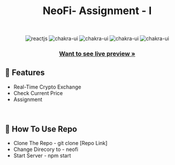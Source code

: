 <h1 align="center">NeoFi- Assignment - I </h1> 
<br />
<p align="center">
    <img src="https://img.shields.io/badge/React-20232A?style=for-the-badge&logo=react&logoColor=61DAFB" alt="reactjs" />
    <img src="https://img.shields.io/badge/Chakra%20UI-3bc7bd?style=for-the-badge&logo=chakraui&logoColor=white" alt="chakra-ui"/>
  <img src="https://img.shields.io/badge/JavaScript-F7DF1E?style=for-the-badge&logo=javascript&logoColor=black" alt="chakra-ui"/>
  <img src="https://img.shields.io/badge/HTML5-E34F26?style=for-the-badge&logo=html5&logoColor=white" alt="chakra-ui"/>
  <img src="https://img.shields.io/badge/CSS3-1572B6?style=for-the-badge&logo=css3&logoColor=white" alt="chakra-ui"/>
</p>
<h3 align="center"><a href="https://neofiii.netlify.app/"><strong>Want to see live preview »</strong></a></h3>

## 🚀 Features
- Real-Time Crypto Exchange
- Check Current Price 
- Assignment
<br />

## 🚀 How To Use Repo
- Clone The Repo - git clone [Repo Link]
- Change Direcory to - neofi
- Start Server - npm start
<br />
